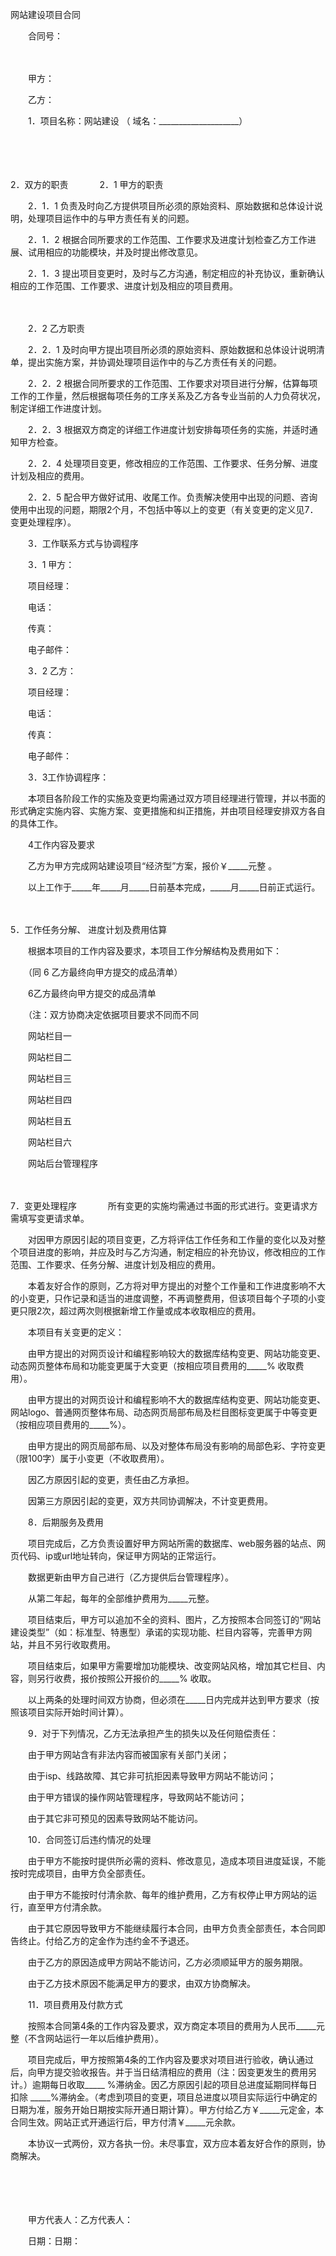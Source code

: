 



网站建设项目合同



 

　　合同号：

　　

　　甲方：

　　乙方：　　

　　1．项目名称：网站建设 （ 域名：____________________）

　　

　　

2．双方的职责
　　
　2．1 甲方的职责

　　2．1．1 负责及时向乙方提供项目所必须的原始资料、原始数据和总体设计说明，处理项目运作中的与甲方责任有关的问题。

　　2．1．2 根据合同所要求的工作范围、工作要求及进度计划检查乙方工作进展、试用相应的功能模块，并及时提出修改意见。

　　2．1．3 提出项目变更时，及时与乙方沟通，制定相应的补充协议，重新确认相应的工作范围、工作要求、进度计划及相应的项目费用。

　　

　　2．2 乙方职责

　　2．2．1 及时向甲方提出项目所必须的原始资料、原始数据和总体设计说明清单，提出实施方案，并协调处理项目运作中的与乙方责任有关的问题。

　　2．2．2 根据合同所要求的工作范围、工作要求对项目进行分解，估算每项工作的工作量，然后根据每项任务的工序关系及乙方各专业当前的人力负荷状况，制定详细工作进度计划。

　　2．2．3 根据双方商定的详细工作进度计划安排每项任务的实施，并适时通知甲方检查。

　　2．2．4 处理项目变更，修改相应的工作范围、工作要求、任务分解、进度计划及相应的费用。

　　2．2．5 配合甲方做好试用、收尾工作。负责解决使用中出现的问题、咨询使用中出现的问题，期限2个月，不包括中等以上的变更（有关变更的定义见7．变更处理程序）。　　

　　3．工作联系方式与协调程序

　　3．1 甲方：

　　项目经理：

　　电话：

　　传真：

　　电子邮件：　　

　　3．2 乙方：

　　项目经理：

　　电话：

　　传真：

　　电子邮件：

　　3．3工作协调程序：

　　本项目各阶段工作的实施及变更均需通过双方项目经理进行管理，并以书面的形式确定实施内容、实施方案、变更措施和纠正措施，并由项目经理安排双方各自的具体工作。

　　4工作内容及要求

　　乙方为甲方完成网站建设项目“经济型”方案，报价￥_____元整 。

　　以上工作于_____年_____月_____日前基本完成，_____月_____日前正式运行。

　　

5．工作任务分解、
进度计划及费用估算

　　根据本项目的工作内容及要求，本项目工作分解结构及费用如下：

　　（同 6 乙方最终向甲方提交的成品清单）　　

　　6乙方最终向甲方提交的成品清单

　　（注：双方协商决定依据项目要求不同而不同

　　网站栏目一

　　网站栏目二

　　网站栏目三

　　网站栏目四

　　网站栏目五

　　网站栏目六

　　网站后台管理程序

　　

7．变更处理程序
　　
　所有变更的实施均需通过书面的形式进行。变更请求方需填写变更请求单。

　　对因甲方原因引起的项目变更，乙方将评估工作任务和工作量的变化以及对整个项目进度的影响，并应及时与乙方沟通，制定相应的补充协议，修改相应的工作范围、工作要求、任务分解、进度计划及相应的费用。

　　本着友好合作的原则，乙方将对甲方提出的对整个工作量和工作进度影响不大的小变更，只作记录和适当的进度调整，不再调整费用，但该项目每个子项的小变更只限2次，超过两次则根据新增工作量或成本收取相应的费用。

　　本项目有关变更的定义：

　　由甲方提出的对网页设计和编程影响较大的数据库结构变更、网站功能变更、动态网页整体布局和功能变更属于大变更（按相应项目费用的_____% 收取费用）。

　　由甲方提出的对网页设计和编程影响不大的数据库结构变更、网站功能变更、网站logo、普通网页整体布局、动态网页局部布局及栏目图标变更属于中等变更（按相应项目费用的_____%）。

　　由甲方提出的网页局部布局、以及对整体布局没有影响的局部色彩、字符变更（限100字）属于小变更（不收取费用）。

　　因乙方原因引起的变更，责任由乙方承担。

　　因第三方原因引起的变更，双方共同协调解决，不计变更费用。　　

　　8．后期服务及费用

　　项目完成后，乙方负责设置好甲方网站所需的数据库、web服务器的站点、网页代码、ip或url地址转向，保证甲方网站的正常运行。

　　数据更新由甲方自己进行（乙方提供后台管理程序）。

　　从第二年起，每年的全部维护费用为_____元整。

　　项目结束后，甲方可以追加不全的资料、图片，乙方按照本合同签订的“网站建设类型”（如：标准型、特惠型）承诺的实现功能、栏目内容等，完善甲方网站，并且不另行收取费用。

　　项目结束后，如果甲方需要增加功能模块、改变网站风格，增加其它栏目、内容，则另行收费，报价按照公开报价的_____% 收取。

　　以上两条的处理时间双方协商，但必须在_____日内完成并达到甲方要求（按照该项目实际开始时间计算）。　　

　　9．对于下列情况，乙方无法承担产生的损失以及任何赔偿责任：

　　由于甲方网站含有非法内容而被国家有关部门关闭；

　　由于isp、线路故障、其它非可抗拒因素导致甲方网站不能访问；

　　由于甲方错误的操作网站管理程序，导致网站不能访问；

　　由于其它非可预见的因素导致网站不能访问。　　

　　10．合同签订后违约情况的处理

　　由于甲方不能按时提供所必需的资料、修改意见，造成本项目进度延误，不能按时完成项目，由甲方负全部责任。

　　由于甲方不能按时付清余款、每年的维护费用，乙方有权停止甲方网站的运行，直至甲方付清余款。

　　由于其它原因导致甲方不能继续履行本合同，由甲方负责全部责任，本合同即告终止。付给乙方的定金作为违约金不予退还。

　　由于乙方的原因造成甲方网站不能访问，乙方必须顺延甲方的服务期限。

　　由于乙方技术原因不能满足甲方的要求，由双方协商解决。　　

　　11．项目费用及付款方式

　　按照本合同第4条的工作内容及要求，双方商定本项目的费用为人民币_____元整（不含网站运行一年以后维护费用）。

　　项目完成后，甲方按照第4条的工作内容及要求对项目进行验收，确认通过后，向甲方提交验收报告。并于当日结清相应的费用（注：因变更发生的费用另计。）逾期每日收取_____ %滞纳金。因乙方原因引起的项目总进度延期同样每日扣除 _____%滞纳金。（考虑到项目的变更，项目总进度以项目实际运行中确定的日期为准，服务开始日期按实际开通日期计算）。甲方付给乙方￥_____元定金，本合同生效。网站正式开通运行后，甲方付清￥_____元余款。　　

　　本协议一式两份，双方各执一份。未尽事宜，双方应本着友好合作的原则，协商解决。　　

　　

　　

　　甲方代表人：乙方代表人：

　　日期：日期：